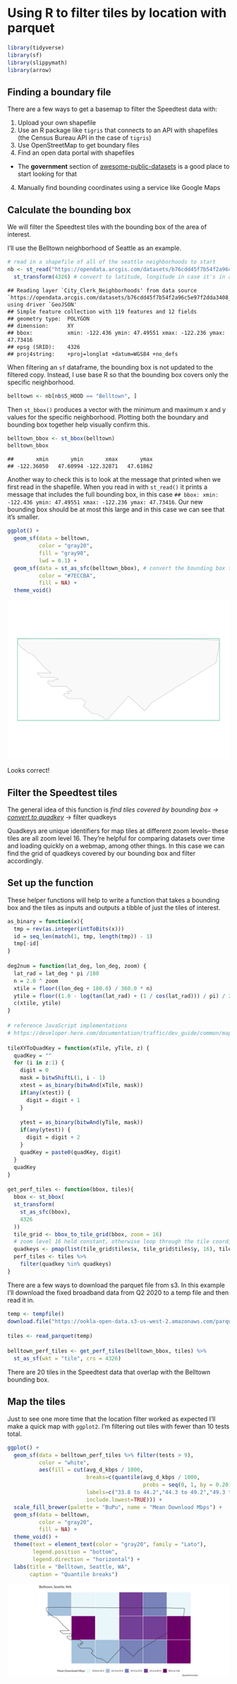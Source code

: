Using R to filter tiles by location with parquet
================

``` r
library(tidyverse)
library(sf)
library(slippymath)
library(arrow)
```

## Finding a boundary file

There are a few ways to get a basemap to filter the Speedtest data with:

1.  Upload your own shapefile
2.  Use an R package like `tigris` that connects to an API with
    shapefiles (the Census Bureau API in the case of `tigris`)
3.  Use OpenStreetMap to get boundary files
4.  Find an open data portal with shapefiles

<!-- end list -->

  - The **government** section of
    [awesome-public-datasets](https://github.com/awesomedata/awesome-public-datasets#id76)
    is a good place to start looking for that

<!-- end list -->

4.  Manually find bounding coordinates using a service like Google Maps

## Calculate the bounding box

We will filter the Speedtest tiles with the bounding box of the area of
interest.

I’ll use the Belltown neighborhood of Seattle as an example.

``` r
# read in a shapefile of all of the seattle neighborhoods to start
nb <- st_read("https://opendata.arcgis.com/datasets/b76cdd45f7b54f2a96c5e97f2dda3408_2.geojson") %>%
  st_transform(4326) # convert to latitude, longitude in case it's in a different projection. Won't hurt if it's already in the right coordinate system.
```

    ## Reading layer `City_Clerk_Neighborhoods' from data source `https://opendata.arcgis.com/datasets/b76cdd45f7b54f2a96c5e97f2dda3408_2.geojson' using driver `GeoJSON'
    ## Simple feature collection with 119 features and 12 fields
    ## geometry type:  POLYGON
    ## dimension:      XY
    ## bbox:           xmin: -122.436 ymin: 47.49551 xmax: -122.236 ymax: 47.73416
    ## epsg (SRID):    4326
    ## proj4string:    +proj=longlat +datum=WGS84 +no_defs

When filtering an `sf` dataframe, the bounding box is not updated to the
filtered copy. Instead, I use base R so that the bounding box covers
only the specific neighborhood.

``` r
belltown <- nb[nb$S_HOOD == "Belltown", ]
```

Then `st_bbox()` produces a vector with the minimum and maximum x and y
values for the specific neighborhood. Plotting both the boundary and
bounding box together help visually confirm this.

``` r
belltown_bbox <- st_bbox(belltown)
belltown_bbox
```

    ##       xmin       ymin       xmax       ymax
    ## -122.36050   47.60994 -122.32871   47.61862

Another way to check this is to look at the message that printed when we
first read in the shapefile. When you read in with `st_read()` it prints
a message that includes the full bounding box, in this case `## bbox:
xmin: -122.436 ymin: 47.49551 xmax: -122.236 ymax: 47.73416`. Our new
bounding box should be at most this large and in this case we can see
that it’s smaller.

``` r
ggplot() +
  geom_sf(data = belltown,
          color = "gray20",
          fill = "gray98",
          lwd = 0.1) +
  geom_sf(data = st_as_sfc(belltown_bbox), # convert the bounding box to sfc in order to plot
          color = "#7ECCBA",
          fill = NA) +
  theme_void()
```

![](images/belltown_box-1.png)<!-- -->

Looks correct\!

## Filter the Speedtest tiles

The general idea of this function is *find tiles covered by bounding box
-\> [convert to
quadkey](https://gist.github.com/dselivanov/77526fed90ca97a53a6d423e313708fb)* -\> filter quadkeys

Quadkeys are unique identifiers for map tiles at different zoom levels–
these tiles are all zoom level 16. They’re helpful for comparing
datasets over time and loading quickly on a webmap, among other things.
In this case we can find the grid of quadkeys covered by our bounding
box and filter accordingly.

## Set up the function

These helper functions will help to write a function that takes a
bounding box and the tiles as inputs and outputs a tibble of just the
tiles of interest.

``` r
as_binary = function(x){
  tmp = rev(as.integer(intToBits(x)))
  id = seq_len(match(1, tmp, length(tmp)) - 1)
  tmp[-id]
}

deg2num = function(lat_deg, lon_deg, zoom) {
  lat_rad = lat_deg * pi /180
  n = 2.0 ^ zoom
  xtile = floor((lon_deg + 180.0) / 360.0 * n)
  ytile = floor((1.0 - log(tan(lat_rad) + (1 / cos(lat_rad))) / pi) / 2.0 * n)
  c(xtile, ytile)
}

# reference JavaScript implementations
# https://developer.here.com/documentation/traffic/dev_guide/common/map_tile/topics/quadkeys.html

tileXYToQuadKey = function(xTile, yTile, z) {
  quadKey = ""
  for (i in z:1) {
    digit = 0
    mask = bitwShiftL(1, i - 1)
    xtest = as_binary(bitwAnd(xTile, mask))
    if(any(xtest)) {
      digit = digit + 1
    }

    ytest = as_binary(bitwAnd(yTile, mask))
    if(any(ytest)) {
      digit = digit + 2
    }
    quadKey = paste0(quadKey, digit)
  }
  quadKey
}

get_perf_tiles <- function(bbox, tiles){
  bbox <- st_bbox(
  st_transform(
    st_as_sfc(bbox),
    4326
  ))
  tile_grid <- bbox_to_tile_grid(bbox, zoom = 16)
  # zoom level 16 held constant, otherwise loop through the tile coordinates calculated above
  quadkeys <- pmap(list(tile_grid$tiles$x, tile_grid$tiles$y, 16), tileXYToQuadKey)
  perf_tiles <- tiles %>%
    filter(quadkey %in% quadkeys)
}
```

There are a few ways to download the parquet file from s3. In this
example I’ll download the fixed broadband data from Q2 2020 to a temp
file and then read it in.

``` r
temp <- tempfile()
download.file("https://ookla-open-data.s3-us-west-2.amazonaws.com/parquet/performance/type%3Dfixed/year%3D2020/quarter%3D2/2020-04-01_performance_fixed_tiles.parquet", temp)

tiles <- read_parquet(temp)

belltown_perf_tiles <- get_perf_tiles(belltown_bbox, tiles) %>%
  st_as_sf(wkt = "tile", crs = 4326)
```

There are 20 tiles in the Speedtest data that overlap with the Belltown
bounding box.

## Map the tiles

Just to see one more time that the location filter worked as expected
I’ll make a quick map with `ggplot2`. I’m filtering out tiles with
fewer than 10 tests total.

``` r
ggplot() +
  geom_sf(data = belltown_perf_tiles %>% filter(tests > 9),
          color = "white",
          aes(fill = cut(avg_d_kbps / 1000,
                         breaks=c(quantile(avg_d_kbps / 1000,
                                           probs = seq(0, 1, by = 0.20))),
                         labels=c("33.8 to 44.2","44.3 to 49.2","49.3 to 55.5","55.6 to 89.5","89.6 to 146"),
                         include.lowest=TRUE))) +
  scale_fill_brewer(palette = "BuPu", name = "Mean Download Mbps") +
  geom_sf(data = belltown,
          color = "gray20",
          fill = NA) +
  theme_void() +
  theme(text = element_text(color = "gray20", family = "Lato"),
        legend.position = "bottom",
        legend.direction = "horizontal") +
  labs(title = "Belltown, Seattle, WA",
       caption = "Quantile breaks")
```

![](images/belltown_tiles-1.png)<!-- -->
